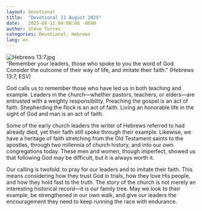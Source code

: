 ```yaml
---
layout: devotional
title:  "Devotional 11 August 2025"
date:   2025-08-11 04:00:00 -0600
author: Steve Torres
categories: Devotional, Hebrews
lang: en
---
```

<img src="https://sitemedia.esteeb.com/file/esteebcomsitemedia/devotional_images/Hebrews/Heb-13_7.jpg?raw=true" alt="Hebrews 13:7.jpg" style="max-width: 100%; height: auto;">

<div class="scripture">
  “Remember your leaders, those who spoke to you the word of God. Consider the outcome of their way of life, and imitate their faith.” (Hebrews 13:7, ESV)
</div>

God calls us to remember those who have led us in both teaching and example. Leaders in the church—whether pastors, teachers, or elders—are entrusted with a weighty responsibility. Preaching the gospel is an act of faith. Shepherding the flock is an act of faith. Living an honorable life in the sight of God and man is an act of faith.

Some of the early church leaders the writer of Hebrews referred to had already died, yet their faith still spoke through their example. Likewise, we have a heritage of faith stretching from the Old Testament saints to the apostles, through two millennia of church history, and into our own congregations today. These men and women, though imperfect, showed us that following God may be difficult, but it is always worth it.

Our calling is twofold: to pray for our leaders and to imitate their faith. This means considering how they trust God in trials, how they love His people, and how they hold fast to the truth. The story of the church is not merely an interesting historical record—it is our family tree. May we look to their example, be strengthened in our own walk, and give our leaders the encouragement they need to keep running the race with endurance.
